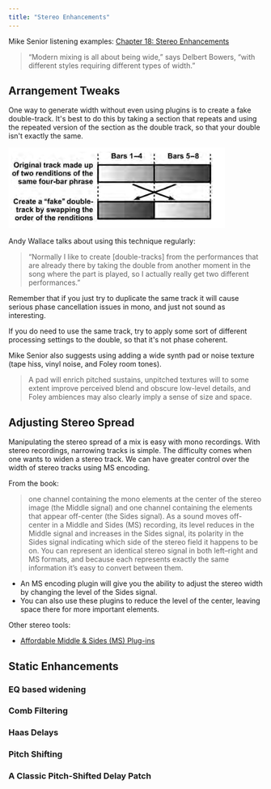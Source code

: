 ```yaml
---
title: "Stereo Enhancements"
---
```


Mike Senior listening examples: [Chapter 18: Stereo Enhancements](https://cambridge-mt.com/ms/ch18/)

> “Modern mixing is all about being wide,” says Delbert Bowers, “with different styles requiring different types of width.”

## Arrangement Tweaks

One way to generate width without even using plugins is to create a fake double-track. It's best to do this by taking a section that repeats and using the repeated version of the section as the double track, so that your double isn't exactly the same.

![](double.png)

Andy Wallace talks about using this technique regularly:

> “Normally I like to create [double-tracks] from the performances that are already there by taking the double from another moment in the song where the part is played, so I actually really get two different performances.”

Remember that if you just try to duplicate the same track it will cause serious phase cancellation issues in mono, and just not sound as interesting.

If you do need to use the same track, try to apply some sort of different processing settings to the double, so that it's not phase coherent.

Mike Senior also suggests using adding a wide synth pad or noise texture (tape hiss, vinyl noise, and Foley room tones).

> A pad will enrich pitched sustains, unpitched textures will to some extent improve perceived blend and obscure low-level details, and Foley ambiences may also clearly imply a sense of size and space.

## Adjusting Stereo Spread

Manipulating the stereo spread of a mix is easy with mono recordings. With stereo recordings, narrowing tracks is simple. The difficulty comes when one wants to widen a stereo track. We can have greater control over the width of stereo tracks using MS encoding.

From the book:

> one channel containing the mono elements at the center of the stereo image (the Middle signal) and one channel containing the elements that appear off-center (the Sides signal). As a sound moves off-center in a Middle and Sides (MS) recording, its level reduces in the Middle signal and increases in the Sides signal, its polarity in the Sides signal indicating which side of the stereo field it happens to be on. You can represent an identical stereo signal in both left–right and MS formats, and because each represents exactly the same information it’s easy to convert between them.

- An MS encoding plugin will give you the ability to adjust the stereo width by changing the level of the Sides signal.
- You can also use these plugins to reduce the level of the center, leaving space there for more important elements.

Other stereo tools:

- [Affordable Middle & Sides (MS) Plug-ins](https://cambridge-mt.com/ms/ch18/)

## Static Enhancements

### EQ based widening

### Comb Filtering

### Haas Delays

### Pitch Shifting

### A Classic Pitch-Shifted Delay Patch
